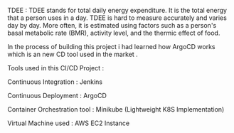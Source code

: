 TDEE : TDEE stands for total daily energy expenditure. It is the total energy that a person uses in a day. TDEE is hard to measure accurately and varies day by day. More often, it is estimated using factors such as a person's basal metabolic rate (BMR), activity level, and the thermic effect of food.

In the process of building this project i had learned how ArgoCD works which is an new CD tool used in the market .

Tools used in this CI/CD Project :

Continuous Integration : Jenkins 

Continuous Deployment : ArgoCD

Container Orchestration tool : Minikube (Lightweight K8S Implementation)

Virtual Machine used : AWS EC2 Instance
